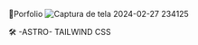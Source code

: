 
🚀Porfolio 
![Captura de tela 2024-02-27 234125](https://github.com/SuelenGalhardo/Web-Personal/assets/122880141/79580a93-585e-48c6-9615-640314fce8d8)


🛠️ -ASTRO- TAILWIND CSS

